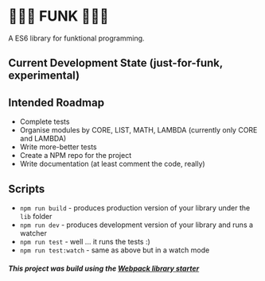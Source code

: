 # 🎺🎷🎸 FUNK 🎺🎷🎸

A ES6 library for funktional programming.

## Current Development State (just-for-funk, experimental)

## Intended Roadmap

* Complete tests
* Organise modules by CORE, LIST, MATH, LAMBDA (currently only CORE and LAMBDA)
* Write more-better tests
* Create a NPM repo for the project
* Write documentation (at least comment the code, really)

## Scripts

* `npm run build` - produces production version of your library under the `lib` folder
* `npm run dev` - produces development version of your library and runs a watcher
* `npm run test` - well ... it runs the tests :)
* `npm run test:watch` - same as above but in a watch mode

##### This project was build using the [Webpack library starter](https://github.com/krasimir/webpack-library-starter)
